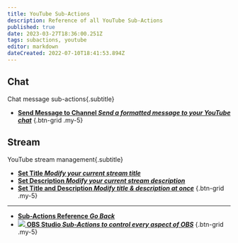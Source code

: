 ```yaml
---
title: YouTube Sub-Actions
description: Reference of all YouTube Sub-Actions
published: true
date: 2023-03-27T18:36:00.251Z
tags: subactions, youtube
editor: markdown
dateCreated: 2022-07-10T18:41:53.894Z
---
```


## Chat
Chat message sub-actions{.subtitle} 
- [<i class="mdi mdi-comment text--youtube"></i>**Send Message to Channel *Send a formatted message to your YouTube chat***](/Sub-Actions/YouTube/Send-Message-To-Channel)
{.btn-grid .my-5}
  
  
## Stream
YouTube stream management{.subtitle}
  
- [<i class="mdi mdi-format-title text--youtube"></i>**Set Title *Modify your current stream title***](/Sub-Actions/YouTube/Set-Title)
- [<i class="mdi mdi-text text--youtube"></i>**Set Description *Modify your current stream description***](/Sub-Actions/YouTube/Set-Description)
- [<i class="mdi mdi-text-box-multiple text--youtube"></i> **Set Title and Description *Modify title &amp; description at once***](/Sub-Actions/YouTube/Set-Title-and-Description)
{.btn-grid .my-5}
---

- [<i class="mdi mdi-chevron-left"></i>**Sub-Actions Reference *Go Back***](/Sub-Actions)
- [<img src="https://streamer.bot/img/integrations/obs.svg"/> **OBS Studio *Sub-Actions to control every aspect of OBS***](/Sub-Actions/OBS)
{.btn-grid .my-5}